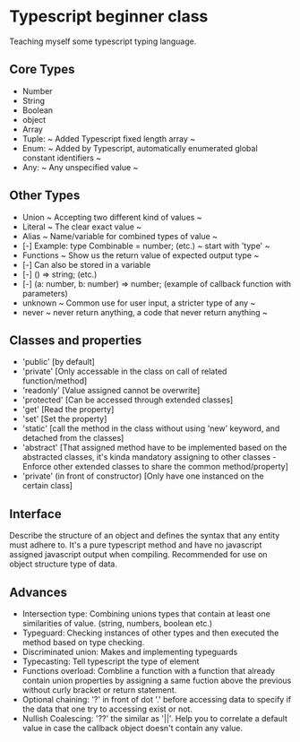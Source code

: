 # Typescript beginner class

Teaching myself some typescript typing language.

## Core Types

- Number
- String
- Boolean
- object
- Array
- Tuple: ~ Added Typescript fixed length array ~
- Enum: ~ Added by Typescript, automatically enumerated global constant identifiers ~
- Any: ~ Any unspecified value ~

## Other Types

- Union ~ Accepting two different kind of values ~
- Literal ~ The clear exact value ~
- Alias ~ Name/variable for combined types of value ~
- [-] Example: type Combinable = number; (etc.) ~ start with 'type' ~
- Functions ~ Show us the return value of expected output type ~
- [-] Can also be stored in a variable
- [-] () => string; (etc.)
- [-] (a: number, b: number) => number; (example of callback function with parameters)
- unknown ~ Common use for user input, a stricter type of any ~
- never ~ never return anything, a code that never return anything ~

## Classes and properties

- 'public' [by default]
- 'private' [Only accessable in the class on call of related function/method]
- 'readonly' [Value assigned cannot be overwrite]
- 'protected' [Can be accessed through extended classes]
- 'get' [Read the property]
- 'set' [Set the property]
- 'static' [call the method in the class without using 'new' keyword, and detached from the classes]
- 'abstract' [That assigned method have to be implemented based on the abstracted classes, it's kinda mandatory assigning to other classes - Enforce other extended classes to share the common method/property]
- 'private' (in front of constructor) [Only have one instanced on the certain class]

## Interface

Describe the structure of an object and defines the syntax that any entity must adhere to. It's a pure typescript method and have no javascript assigned javascript output when compiling. Recommended for use on object structure type of data.

## Advances

- Intersection type: Combining unions types that contain at least one similarities of value. (string, numbers, boolean etc.)
- Typeguard: Checking instances of other types and then executed the method based on type checking.
- Discriminated union: Makes and implementing typeguards
- Typecasting: Tell typescript the type of element
- Functions overload: Combline a function with a function that already contain union properties by assigning a same fuction above the previous without curly bracket or return statement.
- Optional chaining: '?' in front of dot '.' before accessing data to specify if the data that one try to accessing exist or not.
- Nullish Coalescing: '??' the similar as '||'. Help you to correlate a default value in case the callback object doesn't contain any value.
